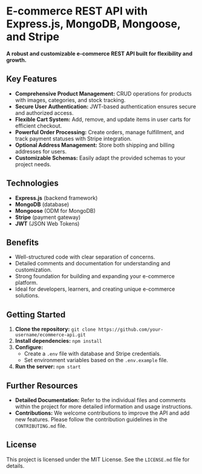 # E-commerce REST API with Express.js, MongoDB, Mongoose, and Stripe

**A robust and customizable e-commerce REST API built for flexibility and growth.**

## Key Features
- **Comprehensive Product Management:** CRUD operations for products with images, categories, and stock tracking.
- **Secure User Authentication:** JWT-based authentication ensures secure and authorized access.
- **Flexible Cart System:** Add, remove, and update items in user carts for efficient checkout.
- **Powerful Order Processing:** Create orders, manage fulfillment, and track payment statuses with Stripe integration.
- **Optional Address Management:** Store both shipping and billing addresses for users.
- **Customizable Schemas:** Easily adapt the provided schemas to your project needs.

## Technologies
- **Express.js** (backend framework)
- **MongoDB** (database)
- **Mongoose** (ODM for MongoDB)
- **Stripe** (payment gateway)
- **JWT** (JSON Web Tokens)

## Benefits
- Well-structured code with clear separation of concerns.
- Detailed comments and documentation for understanding and customization.
- Strong foundation for building and expanding your e-commerce platform.
- Ideal for developers, learners, and creating unique e-commerce solutions.

## Getting Started
1. **Clone the repository:** `git clone https://github.com/your-username/ecommerce-api.git`
2. **Install dependencies:** `npm install`
3. **Configure:**
   - Create a `.env` file with database and Stripe credentials.
   - Set environment variables based on the `.env.example` file.
4. **Run the server:** `npm start`

## Further Resources
- **Detailed Documentation:** Refer to the individual files and comments within the project for more detailed information and usage instructions.
- **Contributions:** We welcome contributions to improve the API and add new features. Please follow the contribution guidelines in the `CONTRIBUTING.md` file.

## License
This project is licensed under the MIT License. See the `LICENSE.md` file for details.
